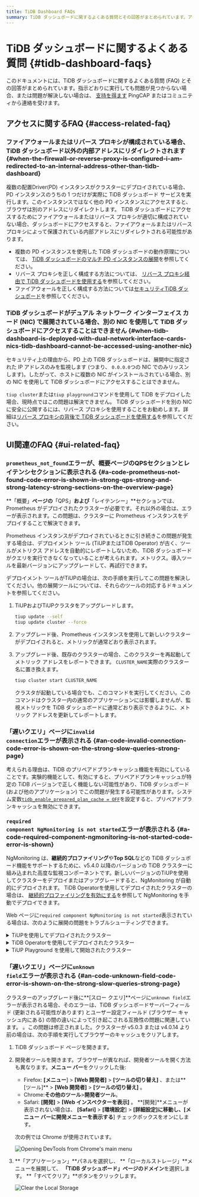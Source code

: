 ```yaml
---
title: TiDB Dashboard FAQs
summary: TiDB ダッシュボードに関するよくある質問とその回答がまとめられています。アクセスに関するFAQでは、ファイアウォールやリバースプロキシの設定に関する問題が解説されています。また、UI関連のFAQでは、Prometheusのデプロイやプリペアドプランキャッシュの無効化についての解決方法が記載されています。NgMonitoringのデプロイに関するエラーについても詳細が記載されています。
---
```


# TiDB ダッシュボードに関するよくある質問 {#tidb-dashboard-faqs}

このドキュメントには、TiDB ダッシュボードに関するよくある質問 (FAQ) とその回答がまとめられています。指示どおりに実行しても問題が見つからない場合、または問題が解決しない場合は、 [支持を得ます](/support.md) PingCAP またはコミュニティから連絡を受けます。

## アクセスに関するFAQ {#access-related-faq}

### ファイアウォールまたはリバース プロキシが構成されている場合、TiDB ダッシュボード以外の内部アドレスにリダイレクトされます {#when-the-firewall-or-reverse-proxy-is-configured-i-am-redirected-to-an-internal-address-other-than-tidb-dashboard}

複数の配置Driver(PD) インスタンスがクラスターにデプロイされている場合、PD インスタンスのうちの 1 つだけが実際に TiDB ダッシュボード サービスを実行します。このインスタンスではなく他の PD インスタンスにアクセスすると、ブラウザは別のアドレスにリダイレクトします。 TiDB ダッシュボードにアクセスするためにファイアウォールまたはリバース プロキシが適切に構成されていない場合、ダッシュボードにアクセスすると、ファイアウォールまたはリバース プロキシによって保護されている内部アドレスにリダイレクトされる可能性があります。

-   複数の PD インスタンスを使用した TiDB ダッシュボードの動作原理については、 [TiDB ダッシュボードのマルチ PD インスタンスの展開](/dashboard/dashboard-ops-deploy.md)を参照してください。
-   リバース プロキシを正しく構成する方法については、 [リバース プロキシ経由で TiDB ダッシュボードを使用する](/dashboard/dashboard-ops-reverse-proxy.md)を参照してください。
-   ファイアウォールを正しく構成する方法については[セキュリティTiDB ダッシュボード](/dashboard/dashboard-ops-security.md)を参照してください。

### TiDB ダッシュボードがデュアル ネットワーク インターフェイス カード (NIC) で展開されている場合、別の NIC を使用して TiDB ダッシュボードにアクセスすることはできません {#when-tidb-dashboard-is-deployed-with-dual-network-interface-cards-nics-tidb-dashboard-cannot-be-accessed-using-another-nic}

セキュリティ上の理由から、PD 上の TiDB ダッシュボードは、展開中に指定された IP アドレスのみを監視します (つまり、 `0.0.0.0`つの NIC でのみリッスンします)。したがって、ホストに複数の NIC がインストールされている場合、別の NIC を使用して TiDB ダッシュボードにアクセスすることはできません。

`tiup cluster`または`tiup playground`コマンドを使用して TiDB をデプロイした場合、現時点ではこの問題は解決できません。 TiDB ダッシュボードを別の NIC に安全に公開するには、リバース プロキシを使用することをお勧めします。詳細は[リバース プロキシの背後で TiDB ダッシュボードを使用する](/dashboard/dashboard-ops-reverse-proxy.md)を参照してください。

## UI関連のFAQ {#ui-related-faq}

### <code>prometheus_not_found</code>エラーが、概要ページの<strong>QPS</strong>セクションと<strong>レイテンシ</strong>セクションに表示される {#a-code-prometheus-not-found-code-error-is-shown-in-strong-qps-strong-and-strong-latency-strong-sections-on-the-overview-page}

**「概要」**ページの**「QPS」**および**「レイテンシー」**セクションでは、Prometheus がデプロイされたクラスターが必要です。それ以外の場合は、エラーが表示されます。この問題は、クラスターに Prometheus インスタンスをデプロイすることで解決できます。

Prometheus インスタンスがデプロイされているときに引き続きこの問題が発生する場合は、デプロイメント ツール (TiUPまたはTiDB Operator) が古く、ツールがメトリクス アドレスを自動的にレポートしないため、TiDB ダッシュボードがクエリを実行できなくなっていることが考えられます。メトリクス。導入ツールを最新バージョンにアップグレードして、再試行できます。

デプロイメント ツールがTiUPの場合は、次の手順を実行してこの問題を解決してください。他の展開ツールについては、それらのツールの対応するドキュメントを参照してください。

1.  TiUPおよびTiUPクラスタをアップグレードします。

    ```bash
    tiup update --self
    tiup update cluster --force
    ```

2.  アップグレード後、Prometheus インスタンスを使用して新しいクラスターがデプロイされると、メトリックが通常どおり表示されます。

3.  アップグレード後、既存のクラスターの場合、このクラスターを再起動してメトリック アドレスをレポートできます。 `CLUSTER_NAME`実際のクラスター名に置き換えます。

    ```bash
    tiup cluster start CLUSTER_NAME
    ```

    クラスタが起動している場合でも、このコマンドを実行してください。このコマンドはクラスター内の通常のアプリケーションには影響しませんが、監視メトリックを TiDB ダッシュボードに通常どおり表示できるように、メトリック アドレスを更新してレポートします。

### <strong>「遅いクエリ」</strong>ページに<code>invalid connection</code>エラーが表示される {#an-code-invalid-connection-code-error-is-shown-on-the-strong-slow-queries-strong-page}

考えられる理由は、TiDB のプリペアドプランキャッシュ機能を有効にしていることです。実験的機能として、有効にすると、プリペアドプランキャッシュが特定の TiDB バージョンで正しく機能しない可能性があり、TiDB ダッシュボード (および他のアプリケーション) でこの問題が発生する可能性があります。システム変数[`tidb_enable_prepared_plan_cache = OFF`](/system-variables.md#tidb_enable_prepared_plan_cache-new-in-v610)を設定すると、プリペアドプランキャッシュを無効にできます。

### <code>required component NgMonitoring is not started</code>エラーが表示される {#a-code-required-component-ngmonitoring-is-not-started-code-error-is-shown}

NgMonitoring は、**継続的プロファイリング**や**Top SQL**などの TiDB ダッシュボード機能をサポートするために、v5.4.0 以降のバージョンの TiDB クラスターに組み込まれた高度な監視コンポーネントです。新しいバージョンのTiUPを使用してクラスターをデプロイまたはアップグレードすると、NgMonitoring が自動的にデプロイされます。 TiDB Operatorを使用してデプロイされたクラスターの場合は、 [継続的プロファイリングを有効にする](https://docs.pingcap.com/tidb-in-kubernetes/dev/access-dashboard/#enable-continuous-profiling)を参照して NgMonitoring を手動でデプロイできます。

Web ページに`required component NgMonitoring is not started`表示されている場合は、次のように展開の問題をトラブルシューティングできます。

<details><summary>TiUPを使用してデプロイされたクラスター</summary>

ステップ 1. バージョンを確認する

1.  TiUPクラスターのバージョンを確認します。 NgMonitoring は、 TiUP がv1.9.0 以降の場合にのみデプロイされます。

    ```shell
    tiup cluster --version
    ```

    コマンド出力には、 TiUP のバージョンが表示されます。例えば：

        tiup version 1.9.0 tiup
        Go Version: go1.17.2
        Git Ref: v1.9.0

2.  TiUPクラスターのバージョンが v1.9.0 より前の場合は、 TiUPとTiUPクラスターを最新バージョンにアップグレードします。

    ```shell
    tiup update --all
    ```

ステップ 2. TiUPを使用して、制御マシンに ng_port 構成項目を追加します。次に、Prometheus をリロードします。

1.  クラスター構成ファイルを編集モードで開きます。

    ```shell
    tiup cluster edit-config ${cluster-name}
    ```

2.  `monitoring_servers`の下に`ng_port:12020`パラメータを追加します。

        monitoring_servers:
        - host: 172.16.6.6
          ng_port: 12020

3.  プロメテウスをリロードします:

    ```shell
    tiup cluster reload ${cluster-name} --role prometheus
    ```

上記の手順を実行した後もエラー メッセージが表示される場合は、PingCAP またはコミュニティから[支持を得ます](/support.md) 。

</details>

<details><summary>TiDB Operatorを使用してデプロイされたクラスター</summary>

TiDB Operatorドキュメントの[継続的プロファイリングを有効にする](https://docs.pingcap.com/tidb-in-kubernetes/dev/access-dashboard/#enable-continuous-profiling)セクションの手順に従って、NgMonitoringコンポーネントをデプロイ。

</details>

<details><summary>TiUP Playground を使用して開始されたクラスター</summary>

クラスターを起動すると、 TiUP Playground (&gt;= v1.8.0) は自動的に NgMonitoringコンポーネントを起動します。 TiUP Playground を最新バージョンに更新するには、次のコマンドを実行します。

```shell
tiup update --self
tiup update playground
```

</details>

### <strong>「遅いクエリ」</strong>ページに<code>unknown field</code>エラーが表示される {#an-code-unknown-field-code-error-is-shown-on-the-strong-slow-queries-strong-page}

クラスターのアップグレード後に**[スロー クエリ]**ページに`unknown field`エラーが表示される場合、そのエラーは、TiDB ダッシュボードサーバーフィールド (更新される可能性があります) とユーザー設定フィールド (ブラウザー キャッシュ内にある) の間の違いによって引き起こされる互換性の問題に関連しています。 。この問題は修正されました。クラスターが v5.0.3 または v4.0.14 より前の場合は、次の手順を実行してブラウザーのキャッシュをクリアします。

1.  TiDB ダッシュボード ページを開きます。

2.  開発者ツールを開きます。ブラウザーが異なれば、開発者ツールを開く方法も異なります。**メニュー バー**をクリックした後:

    -   Firefox: **[メニュー**] &gt; **[Web 開発者]** &gt; **[ツールの切り替え]** 、または**[ツール]** &gt; **[Web 開発者]** &gt; **[ツールの切り替え]** 。
    -   Chrome:**その他のツール**&gt;**開発者ツール**。
    -   Safari: **[開発]** &gt; **[Web インスペクターを表示]** 。 **[開発]**メニューが表示されない場合は、 **[Safari]** &gt; **[環境設定**] &gt; **[詳細設定]**に移動し、[メニュー バーに**開発メニューを表示する**] チェックボックスをオンにします。

    次の例では Chrome が使用されています。

    ![Opening DevTools from Chrome's main menu](https://docs-download.pingcap.com/media/images/docs/dashboard/dashboard-faq-devtools.png)

3.  **「アプリケーション」**パネルを選択し、 **「ローカルストレージ」**メニューを展開して、 **「TiDB ダッシュボード」ページのドメイン**を選択します。 **「すべてクリア」**ボタンをクリックします。

    ![Clear the Local Storage](https://docs-download.pingcap.com/media/images/docs/dashboard/dashboard-faq-devtools-application.png)
